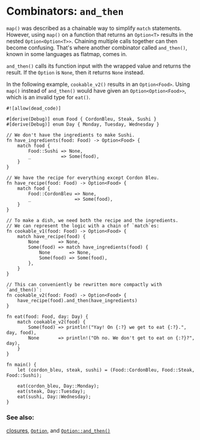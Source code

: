 # Combinators: `and_then`

`map()` was described as a chainable way to simplify `match` statements. 
However, using `map()` on a function that returns an `Option<T>` results 
in the nested `Option<Option<T>>`. Chaining multiple calls together can 
then become confusing. That's where another combinator called `and_then()`, 
known in some languages as flatmap, comes in.

`and_then()` calls its function input with the wrapped value and returns the result. If the `Option` is `None`, then it returns `None` instead.

In the following example, `cookable_v2()` results in an `Option<Food>`. 
Using `map()` instead of `and_then()` would have given an 
`Option<Option<Food>>`, which is an invalid type for `eat()`.

```rust,editable
#![allow(dead_code)]

#[derive(Debug)] enum Food { CordonBleu, Steak, Sushi }
#[derive(Debug)] enum Day { Monday, Tuesday, Wednesday }

// We don't have the ingredients to make Sushi.
fn have_ingredients(food: Food) -> Option<Food> {
    match food {
        Food::Sushi => None,
        _           => Some(food),
    }
}

// We have the recipe for everything except Cordon Bleu.
fn have_recipe(food: Food) -> Option<Food> {
    match food {
        Food::CordonBleu => None,
        _                => Some(food),
    }
}

// To make a dish, we need both the recipe and the ingredients.
// We can represent the logic with a chain of `match`es:
fn cookable_v1(food: Food) -> Option<Food> {
    match have_recipe(food) {
        None       => None,
        Some(food) => match have_ingredients(food) {
            None       => None,
            Some(food) => Some(food),
        },
    }
}

// This can conveniently be rewritten more compactly with `and_then()`:
fn cookable_v2(food: Food) -> Option<Food> {
    have_recipe(food).and_then(have_ingredients)
}

fn eat(food: Food, day: Day) {
    match cookable_v2(food) {
        Some(food) => println!("Yay! On {:?} we get to eat {:?}.", day, food),
        None       => println!("Oh no. We don't get to eat on {:?}?", day),
    }
}

fn main() {
    let (cordon_bleu, steak, sushi) = (Food::CordonBleu, Food::Steak, Food::Sushi);

    eat(cordon_bleu, Day::Monday);
    eat(steak, Day::Tuesday);
    eat(sushi, Day::Wednesday);
}
```

### See also:

[closures][closures], [`Option`][option], and [`Option::and_then()`][and_then]

[closures]: ../../fn/closures.md
[option]: https://doc.rust-lang.org/std/option/enum.Option.html
[and_then]: https://doc.rust-lang.org/std/option/enum.Option.html#method.and_then
